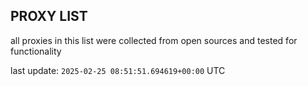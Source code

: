 ## PROXY LIST

all proxies in this list were collected from open sources and tested for functionality

last update: `2025-02-25 08:51:51.694619+00:00` UTC